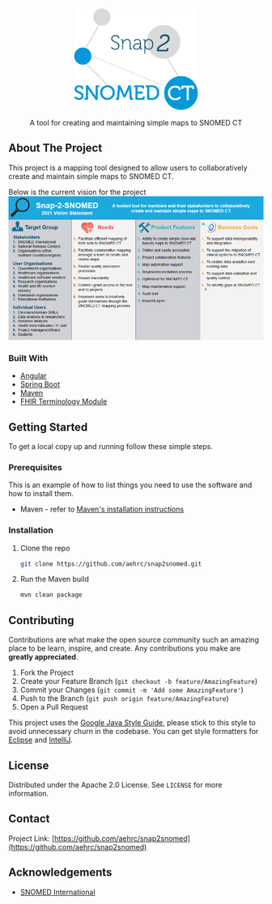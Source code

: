 <!-- PROJECT LOGO -->
<br />
<p align="center">
  <a href="https://github.com/aehrc/snap2snomed">
    <img src="images/SNOMED_Snap_2_01-286.png" alt="Logo" height="200">
  </a>

  <p align="center">
    A tool for creating and maintaining simple maps to SNOMED CT
  </p>
</p>

## About The Project
This project is a mapping tool designed to allow users to collaboratively create and maintain simple maps to SNOMED CT.

Below is the current vision for the project
<img src="images/vision.png" alt="Vision">

### Built With

* [Angular](https://angular.io/)
* [Spring Boot](https://spring.io/projects/spring-boot)
* [Maven](https://maven.apache.org/)
* [FHIR Terminology Module](https://www.hl7.org/fhir/terminology-module.html)

## Getting Started

To get a local copy up and running follow these simple steps.

### Prerequisites

This is an example of how to list things you need to use the software and how to install them.
* Maven - refer to [Maven's installation instructions](https://maven.apache.org/download.cgi)

### Installation

1. Clone the repo
   ```sh
   git clone https://github.com/aehrc/snap2snomed.git
   ```
2. Run the Maven build
   ```sh
   mvn clean package
   ```



<!-- CONTRIBUTING -->
## Contributing

Contributions are what make the open source community such an amazing place to be learn, inspire, and create. Any contributions you make are **greatly appreciated**.

1. Fork the Project
2. Create your Feature Branch (`git checkout -b feature/AmazingFeature`)
3. Commit your Changes (`git commit -m 'Add some AmazingFeature'`)
4. Push to the Branch (`git push origin feature/AmazingFeature`)
5. Open a Pull Request

This project uses the [Google Java Style Guide](https://google.github.io/styleguide/javaguide.html), please stick to this style to avoid unnecessary churn in the codebase. You can get style formatters for [Eclipse](https://github.com/google/styleguide/blob/gh-pages/eclipse-java-google-style.xml) and [IntelliJ](https://github.com/google/styleguide/blob/gh-pages/intellij-java-google-style.xml).

<!-- LICENSE -->
## License

Distributed under the Apache 2.0 License. See `LICENSE` for more information.



<!-- CONTACT -->
## Contact

Project Link: [https://github.com/aehrc/snap2snomed](https://github.com/aehrc/snap2snomed)



<!-- ACKNOWLEDGEMENTS -->
## Acknowledgements

* [SNOMED International](https://www.snomed.org/)
